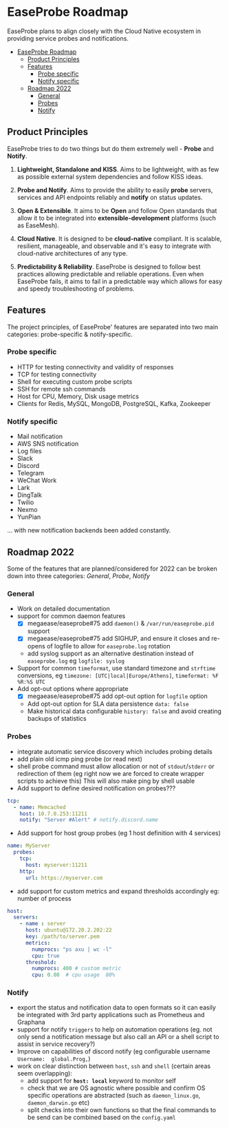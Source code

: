 # EaseProbe Roadmap
EaseProbe plans to align closely with the Cloud Native ecosystem in providing service probes and notifications.

- [EaseProbe Roadmap](#easeprobe-roadmap)
  - [Product Principles](#product-principles)
  - [Features](#features)
    - [Probe specific](#probe-specific)
    - [Notify specific](#notify-specific)
  - [Roadmap 2022](#roadmap-2022)
    - [General](#general)
    - [Probes](#probes)
    - [Notify](#notify)


## Product Principles
EaseProbe tries to do two things but do them extremely well - **Probe** and **Notify**.

1. **Lightweight, Standalone and KISS**. Aims to be lightweight, with as few as possible external system dependencies and follow KISS ideas.

2. **Probe and Notify**. Aims to provide the ability to easily **probe** servers, services and API endpoints reliably and **notify** on status updates.

3. **Open & Extensible**. It aims to be **Open** and follow Open standards that allow it to be integrated into **extensible-development** platforms (such as EaseMesh).

4. **Cloud Native**. It is designed to be **cloud-native** compliant. It is scalable, resilient, manageable, and observable and it's easy to integrate with cloud-native architectures of any type.

5. **Predictability & Reliability**. EaseProbe is designed to follow best practices allowing predictable and reliable operations. Even when EaseProbe fails, it aims to fail in a predictable way which allows for easy and speedy troubleshooting of problems.


## Features
The project principles, of EaseProbe' features are separated into two main categories: probe-specific & notify-specific.

### Probe specific
* HTTP for testing connectivity and validity of responses
* TCP for testing connectivity
* Shell for executing custom probe scripts
* SSH for remote ssh commands
* Host for CPU, Memory, Disk usage metrics
* Clients for Redis, MySQL, MongoDB, PostgreSQL, Kafka, Zookeeper

### Notify specific
* Mail notification
* AWS SNS notification
* Log files
* Slack
* Discord
* Telegram
* WeChat Work
* Lark
* DingTalk
* Twilio
* Nexmo
* YunPian

... with new notification backends been added constantly.

## Roadmap 2022
Some of the features that are planned/considered for 2022 can be broken down into three categories: *General*, *Probe*, *Notify*


### General
* Work on detailed documentation
* support for common daemon features
  * [x] megaease/easeprobe#75 add `daemon()` & `/var/run/easeprobe.pid` support
  * [x] megaease/easeprobe#75 add SIGHUP, and ensure it closes and re-opens of logfile to allow for `easeprobe.log` rotation
  * add syslog support as an alternative destination instead of `easeprobe.log` eg `logfile: syslog`
* Support for common `timeformat`, use standard timezone and `strftime` conversions, eg `timezone: [UTC|local|Europe/Athens]`, `timeformat: %F %R:%S UTC`
* Add opt-out options where appropriate
  * [x] megaease/easeprobe#75 add opt-out option for `logfile` option
  * Add opt-out option for SLA data persistence `data: false`
  * Make historical data configurable `history: false` and avoid creating backups of statistics

### Probes
* integrate automatic service discovery which includes probing details
* add plain old icmp ping probe (or read next)
* shell probe command must allow allocation or not of `stdout`/`stderr` or redirection of them (eg right now we are forced to create wrapper scripts to achieve this) This will also make ping by shell usable
* Add support to define desired notification on probes???
```yaml
tcp:
  - name: Memcached
    host: 10.7.0.253:11211
    notify: "Server #Alert" # notify.discord.name
```
* Add support for host group probes (eg 1 host definition with 4 services)
```yaml
name: MyServer
  probes:
    tcp:
      host: myserver:11211
    http:
      url: https://myserver.com
```
  * add support for custom metrics and expand thresholds accordingly eg: number of process
```yaml
host:
  servers:
    - name : server
      host: ubuntu@172.20.2.202:22
      key: /path/to/server.pem
      metrics:
        numprocs: "ps axu | wc -l"
        cpu: true
      threshold:
        numprocs: 400 # custom metric
        cpu: 0.80  # cpu usage  80%
```

### Notify
* export the status and notification data to open formats so it can easily be integrated with 3rd party applications such as Prometheus and Graphana
* support for notify `triggers` to help on automation operations (eg. not only send a notification message but also call an API or a shell script to assist in service recovery?)
* Improve on capabilities of discord notify (eg configurable username `Username:  global.Prog,`)
* work on clear distinction between `host`, `ssh` and `shell` (certain areas seem overlapping):
  * add support for **`host: local`** keyword to monitor self
  * check that we are OS agnostic where possible and confirm OS specific operations are abstracted (such as `daemon_linux.go`, `daemon_darwin.go` etc)
  * split checks into their own functions so that the final commands to be send can be combined based on the `config.yaml`
